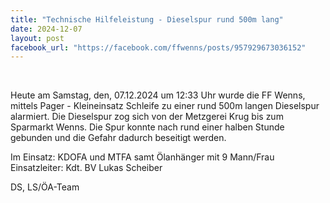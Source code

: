 ```yaml
---
title: "Technische Hilfeleistung - Dieselspur rund 500m lang"
date: 2024-12-07
layout: post
facebook_url: "https://facebook.com/ffwenns/posts/957929673036152"
---
```


️️

Heute am Samstag, den, 07.12.2024 um 12:33 Uhr wurde die FF Wenns, mittels Pager - Kleineinsatz Schleife zu einer rund 500m langen Dieselspur alarmiert. Die Dieselspur zog sich von der Metzgerei Krug bis zum Sparmarkt Wenns. Die Spur konnte nach rund einer halben Stunde gebunden und die Gefahr dadurch beseitigt werden. 

Im Einsatz:
 KDOFA und MTFA samt Ölanhänger mit 9 Mann/Frau
 Einsatzleiter: Kdt. BV Lukas Scheiber

 DS, LS/ÖA-Team